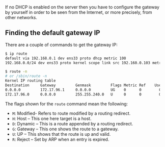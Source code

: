 If no DHCP is enabled on the server then you have to configure the gateway by yourself in order to be seen from the Internet, or more precisely, from other networks.

## Finding the default gateway IP

There are a couple of commands to get the gateway IP:

```bash
$ ip route
default via 192.168.0.1 dev ens33 proto dhcp metric 100
192.168.0.0/24 dev ens33 proto kernel scope link src 192.160.0.103 metric 100
```
```bash
$ route -n
# or /sbin/route -n
Kernel IP routing table
Destination     Gateway         Genmask         Flags Metric Ref    Use Iface
0.0.0.0         172.17.96.1     0.0.0.0         UG    0      0        0 eth0
172.17.96.0     0.0.0.0         255.255.240.0   U     0      0        0 eth0
```

The flags shown for the `route` command mean the following:
- `M`: Modified- Refers to route modified by a routing redirect.
- `H`: Host – This one here target is a host.
- `D`: Dynamic – This is a route appended by a routing redirect.
- `G`: Gateway – This one shows the route to a gateway.
- `U`: UP – This shows that the route is up and valid.
- `R`: Reject – Set by ARP when an entry is expired.